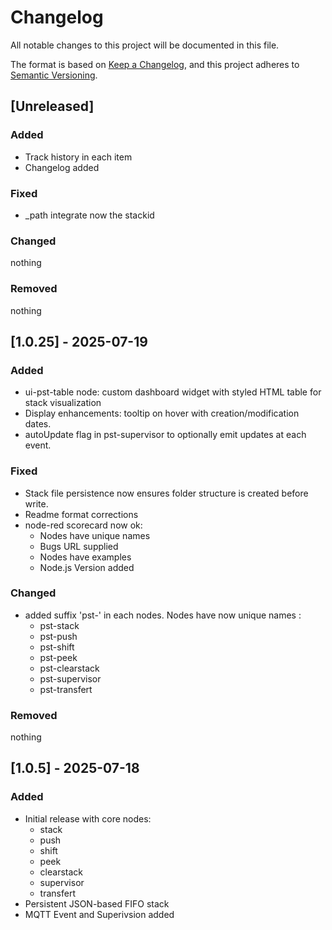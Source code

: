 # Changelog

All notable changes to this project will be documented in this file.

The format is based on [Keep a Changelog](https://keepachangelog.com/en/1.1.0/),
and this project adheres to [Semantic Versioning](https://semver.org/spec/v2.0.0.html).

## [Unreleased]

### Added

- Track history in each item
- Changelog added

### Fixed

- _path integrate now the stackid

### Changed

nothing

### Removed

nothing




## [1.0.25] - 2025-07-19

### Added

- ui-pst-table node: custom dashboard widget with styled HTML table for stack visualization
- Display enhancements: tooltip on hover with creation/modification dates.
- autoUpdate flag in pst-supervisor to optionally emit updates at each event.

### Fixed

- Stack file persistence now ensures folder structure is created before write.
- Readme format corrections
- node-red scorecard now ok:
	* Nodes have unique names
	* Bugs URL supplied
	* Nodes have examples
	* Node.js Version added

### Changed

- added suffix 'pst-' in each nodes. Nodes have now unique names : 
	* pst-stack
	* pst-push
	* pst-shift
	* pst-peek
	* pst-clearstack
	* pst-supervisor
	* pst-transfert

### Removed

nothing


## [1.0.5] - 2025-07-18

### Added

- Initial release with core nodes:
	* stack
	* push
	* shift
	* peek
	* clearstack
	* supervisor
	* transfert
- Persistent JSON-based FIFO stack 
- MQTT Event and Superivsion added